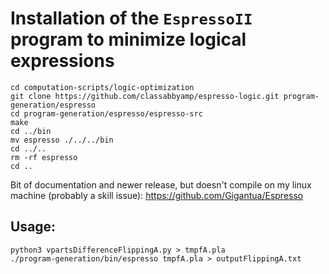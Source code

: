 # Installation of the `EspressoII` program to minimize logical expressions

```shell
cd computation-scripts/logic-optimization
git clone https://github.com/classabbyamp/espresso-logic.git program-generation/espresso
cd program-generation/espresso/espresso-src
make
cd ../bin
mv espresso ./../../bin
cd ../..
rm -rf espresso
cd ..
```

Bit of documentation and newer release, but doesn't compile on my linux machine (probably a skill issue):
https://github.com/Gigantua/Espresso

## Usage:

```shell
python3 vpartsDifferenceFlippingA.py > tmpfA.pla
./program-generation/bin/espresso tmpfA.pla > outputFlippingA.txt
```
